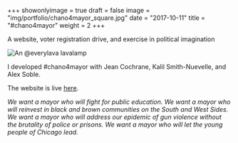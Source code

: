 +++
showonlyimage = true
draft = false
image = "img/portfolio/chano4mayor_square.jpg"
date = "2017-10-11"
title = "#chano4mayor"
weight = 2
+++

A website, voter registration drive, and exercise in political imagination 

<!--more-->

![An @everylava lavalamp](/img/portfolio/chano4mayor.jpg)

I developed #chano4mayor with Jean Cochrane, Kalil Smith-Nuevelle, and Alex Soble. 

The website is live [here](http://chanoformayor.com).

<i>We want a mayor who will fight for public education. We want a mayor who will reinvest in black and brown communities on the South and West Sides. We want a mayor who will address our epidemic of gun violence without the brutality of police or prisons. We want a mayor who will let the young people of Chicago lead.<i>